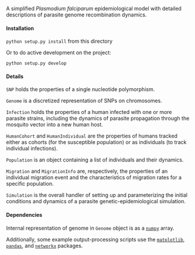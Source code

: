 A simplified _Plasmodium falciparum_ epidemiological model with detailed descriptions of parasite genome recombination dynamics.

#### Installation

`python setup.py install` from this directory

Or to do active development on the project:

`python setup.py develop`

#### Details

`SNP` holds the properties of a single nucleotide polymorphism.

`Genome` is a discretized representation of SNPs on chromosomes.

`Infection` holds the properties of a human infected with one or more parasite strains, including the dynamics of parasite propagation through the mosquito vector into a new human host.

`HumanCohort` and `HumanIndividual` are the properties of humans tracked either as cohorts (for the susceptible population) or as individuals (to track individual infections).

`Population` is an object containing a list of individuals and their dynamics.

`Migration` and `MigrationInfo` are, respectively, the properties of an individual migration event and the characteristics of migration rates for a specific population.

`Simulation` is the overall handler of setting up and parameterizing the initial conditions and dynamics of a parasite genetic-epidemiological simulation.

#### Dependencies

Internal representation of genome in `Genome` object is as a [`numpy`](https://pypi.python.org/pypi/numpy) array.

Additionally, some example output-processing scripts use the [`matplotlib`](https://pypi.python.org/pypi/matplotlib), [`pandas`](https://pypi.python.org/pypi/pandas), and [`networkx`](https://pypi.python.org/pypi/networkx) packages.
